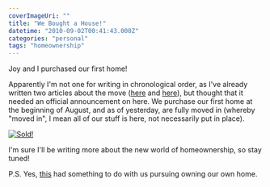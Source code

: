 ```yaml
---
coverImageUri: ""
title: "We Bought a House!"
datetime: "2010-09-02T00:41:43.000Z"
categories: "personal"
tags: "homeownership"
---
```


Joy and I purchased our first home!

Apparently I'm not one for writing in chronological order, as I've already written two articles about the move ([here](https://www.brandonmartinez.com/2010/09/01/home-improvement-in-vain-of-stain/ "Home Improvement: In Vain of Stain") and [here](https://www.brandonmartinez.com/2010/09/01/a-charter-communication-mishap/ "A Charter Communication Mishap")), but thought that it needed an official announcement on here. We purchase our first home at the beginning of August, and as of yesterday, are fully moved in (whereby "moved in", I mean all of our stuff is here, not necessarily put in place).

[![](http://assets.brandonmartinez.com/brandonmartinez/2010/09/photo-4-e1283387653653-575x769.jpg "Sold!")](http://assets.brandonmartinez.com/brandonmartinez/2010/09/photo-4-e1283387572361.jpg)

I'm sure I'll be writing more about the new world of homeownership, so stay tuned!

P.S. Yes, [this](https://www.brandonmartinez.com/2010/07/03/tread-lightly/ "Tread Lightly") had something to do with us pursuing owning our own home.
